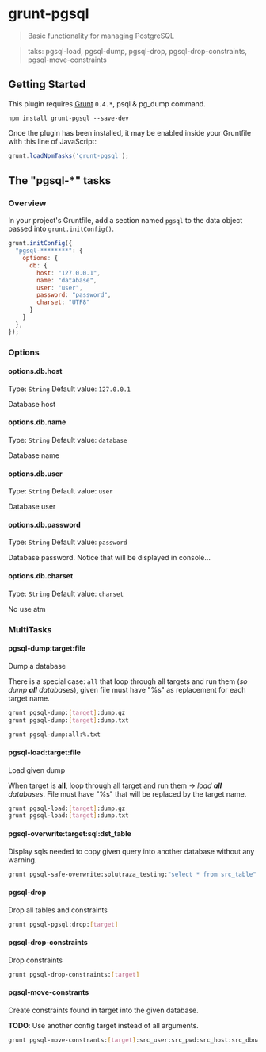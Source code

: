# grunt-pgsql

> Basic functionality for managing PostgreSQL

> taks: pgsql-load, pgsql-dump, pgsql-drop, pgsql-drop-constraints, pgsql-move-constraints

## Getting Started
This plugin requires [Grunt](http://gruntjs.com/) `0.4.*`, psql & pg_dump command.

```shell
npm install grunt-pgsql --save-dev
```

Once the plugin has been installed, it may be enabled inside your Gruntfile with this line of JavaScript:

```js
grunt.loadNpmTasks('grunt-pgsql');
```

## The "pgsql-*" tasks

### Overview
In your project's Gruntfile, add a section named `pgsql` to the data object passed into `grunt.initConfig()`.

```js
grunt.initConfig({
  "pgsql-********": {
    options: {
      db: {
        host: "127.0.0.1",
        name: "database",
        user: "user",
        password: "password",
        charset: "UTF8"
      }
    }
  },
});
```

### Options

#### options.db.host
Type: `String`
Default value: `127.0.0.1`

Database host

#### options.db.name
Type: `String`
Default value: `database`

Database name

#### options.db.user
Type: `String`
Default value: `user`

Database user

#### options.db.password
Type: `String`
Default value: `password`

Database password. Notice that will be displayed in console...

#### options.db.charset
Type: `String`
Default value: `charset`

No use atm

### MultiTasks

#### pgsql-dump:target:file

Dump a database

There is a special case: `all` that loop through all targets and run them (*so dump **all** databases*), given file must have "%s" as replacement for each target name.

```bash
grunt pgsql-dump:[target]:dump.gz
grunt pgsql-dump:[target]:dump.txt

grunt pgsql-dump:all:%.txt
```

#### pgsql-load:target:file

Load given dump

When target is **all**, loop through all target and run them -> *load **all** databases*. File must have "%s" that will be replaced by the target name.

```bash
grunt pgsql-load:[target]:dump.gz
grunt pgsql-load:[target]:dump.txt
```

#### pgsql-overwrite:target:sql:dst_table

Display sqls needed to copy given query into another database without any warning.

```bash
grunt pgsql-safe-overwrite:solutraza_testing:"select * from src_table":dst_table > querys.sql
```

#### pgsql-drop

Drop all tables and constraints

```bash
grunt pgsql-pgsql:drop:[target]
```

#### pgsql-drop-constraints

Drop constraints

```bash
grunt pgsql-drop-constraints:[target]
```

#### pgsql-move-constrants

Create constraints found in target into the given database.

**TODO**: Use another config target instead of all arguments.

```bash
grunt pgsql-move-constrants:[target]:src_user:src_pwd:src_host:src_dbname
```
